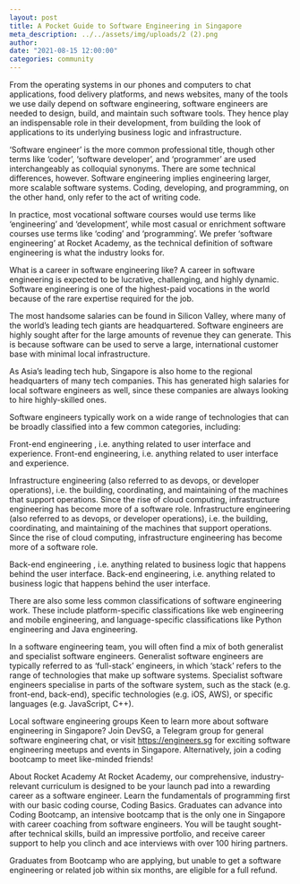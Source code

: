 ```yaml
---
layout: post
title: A Pocket Guide to Software Engineering in Singapore
meta_description: ../../assets/img/uploads/2 (2).png
author:
date: "2021-08-15 12:00:00"
categories: community
---
```


From the operating systems in our phones and computers to chat applications, food delivery platforms, and news websites, many of the tools we use daily depend on software engineering, software engineers are needed to design, build, and maintain such software tools. They hence play an indispensable role in their development, from building the look of applications to its underlying business logic and infrastructure.

‘Software engineer’ is the more common professional title, though other terms like ‘coder’, ‘software developer’, and ‘programmer’ are used interchangeably as colloquial synonyms. There are some technical differences, however. Software engineering implies engineering larger, more scalable software systems. Coding, developing, and programming, on the other hand, only refer to the act of writing code.

In practice, most vocational software courses would use terms like ‘engineering’ and ‘development’, while most casual or enrichment software courses use terms like ‘coding’ and ‘programming’. We prefer ‘software engineering’ at Rocket Academy, as the technical definition of software engineering is what the industry looks for.

What is a career in software engineering like?
A career in software engineering is expected to be lucrative, challenging, and highly dynamic. Software engineering is one of the highest-paid vocations in the world because of the rare expertise required for the job.

The most handsome salaries can be found in Silicon Valley, where many of the world’s leading tech giants are headquartered. Software engineers are highly sought after for the large amounts of revenue they can generate. This is because software can be used to serve a large, international customer base with minimal local infrastructure.

As Asia’s leading tech hub, Singapore is also home to the regional headquarters of many tech companies. This has generated high salaries for local software engineers as well, since these companies are always looking to hire highly-skilled ones.

Software engineers typically work on a wide range of technologies that can be broadly classified into a few common categories, including:

Front-end engineering , i.e. anything related to user interface and experience.
Front-end engineering, i.e. anything related to user interface and experience.

Infrastructure engineering (also referred to as devops, or developer operations), i.e. the building, coordinating, and maintaining of the machines that support operations. Since the rise of cloud computing, infrastructure engineering has become more of a software role.
Infrastructure engineering (also referred to as devops, or developer operations), i.e. the building, coordinating, and maintaining of the machines that support operations. Since the rise of cloud computing, infrastructure engineering has become more of a software role.

Back-end engineering , i.e. anything related to business logic that happens behind the user interface.
Back-end engineering, i.e. anything related to business logic that happens behind the user interface.

There are also some less common classifications of software engineering work. These include platform-specific classifications like web engineering and mobile engineering, and language-specific classifications like Python engineering and Java engineering.

In a software engineering team, you will often find a mix of both generalist and specialist software engineers. Generalist software engineers are typically referred to as ‘full-stack’ engineers, in which ‘stack’ refers to the range of technologies that make up software systems. Specialist software engineers specialise in parts of the software system, such as the stack (e.g. front-end, back-end), specific technologies (e.g. iOS, AWS), or specific languages (e.g. JavaScript, C++).

Local software engineering groups
Keen to learn more about software engineering in Singapore? Join DevSG, a Telegram group for general software engineering chat, or visit https://engineers.sg for exciting software engineering meetups and events in Singapore. Alternatively, join a coding bootcamp to meet like-minded friends!

About Rocket Academy
At Rocket Academy, our comprehensive, industry-relevant curriculum is designed to be your launch pad into a rewarding career as a software engineer. Learn the fundamentals of programming first with our basic coding course, Coding Basics. Graduates can advance into Coding Bootcamp, an intensive bootcamp that is the only one in Singapore with career coaching from software engineers. You will be taught sought-after technical skills, build an impressive portfolio, and receive career support to help you clinch and ace interviews with over 100 hiring partners.

Graduates from Bootcamp who are applying, but unable to get a software engineering or related job within six months, are eligible for a full refund.
